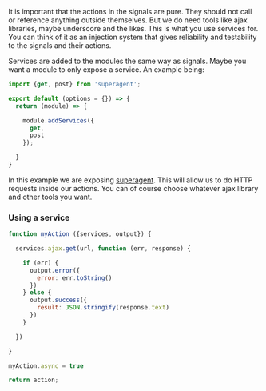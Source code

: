 It is important that the actions in the signals are pure. They should not call or reference anything outside themselves. But we do need tools like ajax libraries, maybe underscore and the likes. This is what you use services for. You can think of it as an injection system that gives reliability and testability to the signals and their actions.

Services are added to the modules the same way as signals. Maybe you want a module to only expose a service. An example being:

```javascript
import {get, post} from 'superagent';

export default (options = {}) => {
  return (module) => {

    module.addServices({
      get,
      post
    });

  }
}
```

In this example we are exposing [superagent](https://github.com/visionmedia/superagent). This will allow us to do HTTP requests inside our actions. You can of course choose whatever ajax library and other tools you want.

### Using a service

```javascript
function myAction ({services, output}) {

  services.ajax.get(url, function (err, response) {

    if (err) {
      output.error({
        error: err.toString()
      })
    } else {
      output.success({
        result: JSON.stringify(response.text)
      })
    }

  })

}

myAction.async = true

return action;
```
